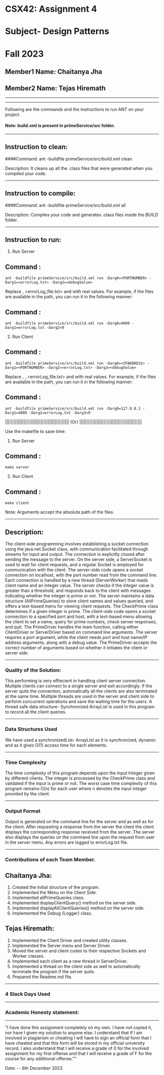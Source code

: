 # CSX42: Assignment 4
# Subject- Design Patterns
# Fall 2023

## Member1 Name: Chaitanya Jha
## Member2 Name: Tejas Hiremath
 
-----------------------------------------------------------------------
-----------------------------------------------------------------------

Following are the commands and the instructions to run ANT on your project.
#### Note: build.xml is present in primeService/src folder.
 
-----------------------------------------------------------------------
## Instruction to clean:
 
####Command: ant -buildfile primeService/src/build.xml clean
 
Description: It cleans up all the .class files that were generated when you
compiled your code.
 
-----------------------------------------------------------------------
## Instruction to compile:
 
####Command: ant -buildfile primeService/src/build.xml all
 
Description: Compiles your code and generates .class files inside the BUILD folder.
 
-----------------------------------------------------------------------
## Instruction to run:

1. Run Server

## Command :
    ant -buildfile primeService/src/build.xml run -Darg0=<PORTNUMBER> -Darg1=<errorLog.txt> -Darg2=<debugValue>

Replace <PORTNUMBER>, <errorLog_file.txt> and <debugValue> with real values. For example, if the files are available in the path, you can run it in the following manner:

## Command :
	ant -buildfile primeService/src/build.xml run -Darg0=4000 -Darg1=errorLog.txt -Darg2=9



2. Run Client

## Command :
    ant -buildfile primeService/src/build.xml run -Darg0=<IPADDRESS> -Darg1=<PORTNUMBER> -Darg2=<errorLog.txt> -Darg3=<debugValue>

Replace <IPADDRESS>, <PORTNUMBER>, <errorLog_file.txt> and <debugValue> with real values. For example, if the files are available in the path, you can run it in the following manner:

## Command :
	ant -buildfile primeService/src/build.xml run -Darg0=127.0.0.1 -Darg1=4000 -Darg2=errorLog.txt -Darg3=9


||||||||||||||||||||||||||||||||||||||||||||| (Or) ||||||||||||||||||||||||||||||||||||||||||||         

Use the makefile to save time:

1. Run Server
## Command :
    make server

2. Run Client
## Command :
    make client
 
Note: Arguments accept the absolute path of the files.
 
-----------------------------------------------------------------------
## Description:
 
The client-side programming involves establishing a socket connection using the java.net.Socket class, with communication facilitated through streams for input and output. The connection is explicitly closed after sending the message to the server. On the server side, a ServerSocket is used to wait for client requests, and a regular Socket is employed for communication with the client. The server-side code opens a socket connection on localhost, with the port number read from the command line. Each connection is handled by a new thread (ServerWorker) that reads client name and an integer value. The server checks if the integer value is greater than a threshold, and responds back to the client with messages indicating whether the integer is prime or not. The server maintains a data structure (AllPrimeQueries) to store client names and values queried, and offers a text-based menu for viewing client requests. The CheckPrime class determines if a given integer is prime. The client-side code opens a socket connection to a specified port and host, with a text-based menu allowing the client to set a name, query for prime numbers, check server responses, and quit. The PrimeDriver handles the main function, calling either ClientDriver or ServerDriver based on command line arguments. The server requires a port argument, while the client needs port and host name/IP address arguments, along with a debug value. The PrimeDriver accepts the correct number of arguments based on whether it initiates the client or server side.

-----------------------------------------------------------------------
### Quality of the Solution: 
This performing is very effiecient in handling client server connection. Multiple clients can connect to a single server and exit accordingly. If the server quits the connection, automatically all the clients are also terminated at the same time. 
Multiple threads are used in the server and client side to perform concurrent operations and save the waiting time for the users. 
A thread safe data structure- Synchronized ArrayList is used in this program to record all the client queries.

-----------------------------------------------------------------------
### Data Structures Used
We have used a synchronizedList- ArrayList<String> as it is synchronized, dynamic and as it gives O(1) access time for each elements.

-----------------------------------------------------------------------
### Time Complexity
The time complexity of this program depends upon the input Integer given by different clients. The integer is processed by the CheckPrime class and validated if the input is prime or not.
The worst case time complexity of this program remains O(n) for each user where n denotes the input integer provided by the client.

-----------------------------------------------------------------------
### Output Format
Output is generated on the command line for the server and as well as for the client. After requesting a response from the server the client the client displays the corresponding response received from the server. The server also displays the queries on the command line upon the request from user in the server menu.
Any errors are logged to errorLog.txt file.

-----------------------------------------------------------------------
### Contributions of each Team Member.
## Chaitanya Jha: 
1. Created the Initial structure of the program.
2. Implemented the Menu on the Client Side.
3. Implemented allPrimeQueries class.
4. Implemented displayClientQuery() method on the server side.
5. Implemented displayAllClientQueries() method on the server side.
6. Implemented the Debug (Logger) class.


## Tejas Hiremath: 
1. Implemented the Client Driver and created utility classes.
2. Implemented the Server menu and Server Driver.
3. Moved the server and client codes to their respective Sockets and Worker classes.
4. Implemented each client as a new thread in ServerDriver.
5. Implemented a thread on the client side as well to automatically terminate the program if the server quits.
6. Prepared the Readme.md file.

-----------------------------------------------------------------------
### 4 Slack Days Used
-----------------------------------------------------------------------
### Academic Honesty statement:
-----------------------------------------------------------------------
 
"I have done this assignment completely on my own. I have not copied
it, nor have I given my solution to anyone else. I understand that if
I am involved in plagiarism or cheating I will have to sign an
official form that I have cheated and that this form will be stored in
my official university record. I also understand that I will receive a
grade of 0 for the involved assignment for my first offense and that I
will receive a grade of F for the course for any additional
offense.""
 
Date: -- 6th December 2023